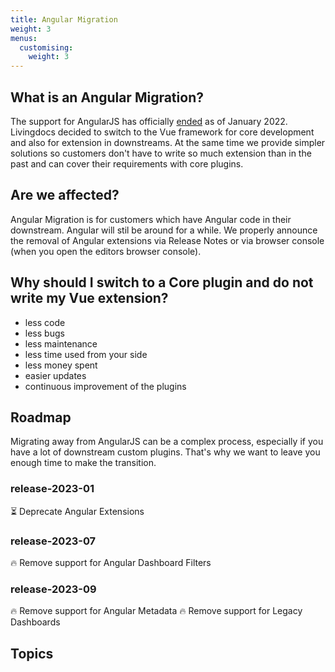 ```yaml
---
title: Angular Migration
weight: 3
menus:
  customising:
    weight: 3
---
```


## What is an Angular Migration?

The support for AngularJS has officially [ended](https://docs.angularjs.org/misc/version-support-status) as of January 2022. Livingdocs decided to switch to the Vue framework for core development and also for extension in downstreams. At the same time we provide simpler solutions so customers don't have to write so much extension than in the past and can cover their requirements with core plugins.

## Are we affected?

Angular Migration is for customers which have Angular code in their downstream. Angular will stil be around for a while. We properly announce the removal of Angular extensions via Release Notes or via browser console (when you open the editors browser console).


## Why should I switch to a Core plugin and do not write my Vue extension?

  - less code
  - less bugs
  - less maintenance
  - less time used from your side
  - less money spent
  - easier updates
  - continuous improvement of the plugins

## Roadmap

Migrating away from AngularJS can be a complex process, especially if you have a lot of downstream custom plugins. That's why we want to leave you enough time to make the transition.

### release-2023-01

⏳ Deprecate Angular Extensions

### release-2023-07

🔥 Remove support for Angular Dashboard Filters

### release-2023-09

🔥 Remove support for Angular Metadata
🔥 Remove support for Legacy Dashboards

## Topics